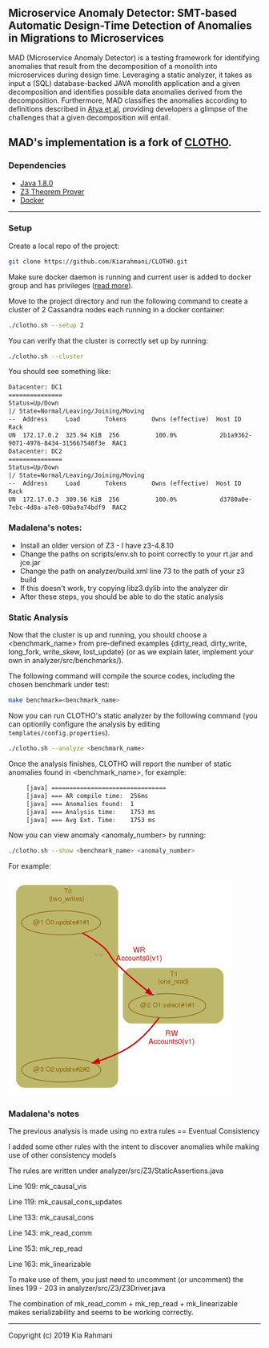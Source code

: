 ## Microservice Anomaly Detector: SMT-based Automatic Design-Time Detection of Anomalies in Migrations to Microservices
MAD (Microservice Anomaly Detector) is a testing framework for identifying anomalies that result from the decomposition of a monolith into microservices during design time.
Leveraging a static analyzer, it takes as input a (SQL) database-backed JAVA monolith application and a given decomposition and identifies possible data anomalies derived from the decomposition.
Furthermore, MAD classifies the anomalies according to definitions described in [Atya et al](https://ieeexplore.ieee.org/abstract/document/839388?casa_token=zuOCltn8xycAAAAA:vrespMjx6ygF-NPiUPWi2MyaOwlK_CUYzRWOnMXzDZvrb7XEUKdmhA8OG7lN-N1emW6_RaDD8Lk), providing developers a glimpse of the challenges that a given decomposition will entail. 

MAD's implementation is a fork of [CLOTHO](https://github.com/Kiarahmani/CLOTHO).
---

### Dependencies 
- [Java 1.8.0](https://java.com/en/download/help/index_installing.xml)
- [Z3 Theorem Prover](https://github.com/Z3Prover/z3)
- [Docker](https://www.docker.com/)


---

### Setup
Create a local repo of the project:
``` sh
git clone https://github.com/Kiarahmani/CLOTHO.git
```
Make sure docker daemon is running and current user is added to docker group and has privileges ([read more](https://docs.docker.com/install/linux/linux-postinstall/)). 

Move to the project directory and run the following command to create a cluster
of 2 Cassandra nodes each running in a docker container: 
``` sh
./clotho.sh --setup 2
```
You can verify that the cluster is correctly set up by running: 
```sh 
./clotho.sh --cluster
```

You should see something like: 
```
Datacenter: DC1
===============
Status=Up/Down
|/ State=Normal/Leaving/Joining/Moving
--  Address     Load       Tokens       Owns (effective)  Host ID                               Rack
UN  172.17.0.2  325.94 KiB  256          100.0%            2b1a9362-9071-4976-8434-315667548f3e  RAC1
Datacenter: DC2
===============
Status=Up/Down
|/ State=Normal/Leaving/Joining/Moving
--  Address     Load       Tokens       Owns (effective)  Host ID                               Rack
UN  172.17.0.3  309.56 KiB  256          100.0%            d3780a0e-7ebc-4d8a-a7e8-60ba9a74bdf9  RAC2
```


### Madalena's notes:

- Install an older version of Z3 - I have z3-4.8.10
- Change the paths on scripts/env.sh to point correctly to your rt.jar and jce.jar
- Change the path on analyzer/build.xml line 73 to the path of your z3 build
- If this doesn't work, try copying libz3.dylib into the analyzer dir
- After these steps, you should be able to do the static analysis


### Static Analysis 
Now that the cluster is up and running, you should choose a <benchmark_name> from pre-defined examples {dirty_read, dirty_write, long_fork, write_skew, lost_update} (or as we explain later, implement your own in analyzer/src/benchmarks/).

The following command will compile the source codes, including the chosen benchmark under test:
``` sh
make benchmark=<benchmark_name>
```
Now you can run CLOTHO's static analyzer by the following command (you can optionlly configure the analysis by editing `templates/config.properties`).
``` sh
./clotho.sh --analyze <benchmark_name>
```
Once the analysis finishes, CLOTHO will report the number of static anomalies found in <benchmark_name>, for example:
```
     [java] ================================
     [java] === AR compile time:  256ms
     [java] === Anomalies found:  1
     [java] === Analysis time:	  1753 ms
     [java] === Avg Ext. Time:	  1753 ms
```

Now you can view anomaly <anomaly_number> by running: 
```sh
./clotho.sh --show <benchmark_name> <anomaly_number>
```
For example:

![alt text](https://raw.githubusercontent.com/Kiarahmani/CLOTHO/master/readme/anomaly_1.dot.png "Dirty Read Anomaly")


### Madalena's notes

The previous analysis is made using no extra rules == Eventual Consistency

I added some other rules with the intent to discover anomalies while making use of other consistency models

The rules are written under analyzer/src/Z3/StaticAssertions.java

Line 109: mk_causal_vis

Line 119: mk_causal_cons_updates

Line 133: mk_causal_cons

Line 143: mk_read_comm

Line 153: mk_rep_read

Line 163: mk_linearizable

To make use of them, you just need to uncomment (or uncomment) the lines 199 - 203 in analyzer/src/Z3/Z3Driver.java

The combination of mk_read_comm + mk_rep_read + mk_linearizable makes serializability and seems to be working correctly.

---
Copyright (c) 2019 Kia Rahmani

